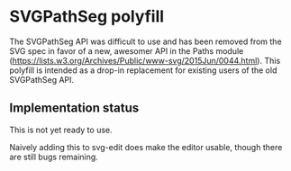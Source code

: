 # SVGPathSeg polyfill

The SVGPathSeg API was difficult to use and has been removed from the SVG spec in favor of a new, awesomer API in the Paths module (https://lists.w3.org/Archives/Public/www-svg/2015Jun/0044.html). This polyfill is intended as a drop-in replacement for existing users of the old SVGPathSeg API.

## Implementation status

This is not yet ready to use.

Naively adding this to svg-edit does make the editor usable, though there are still bugs remaining.
